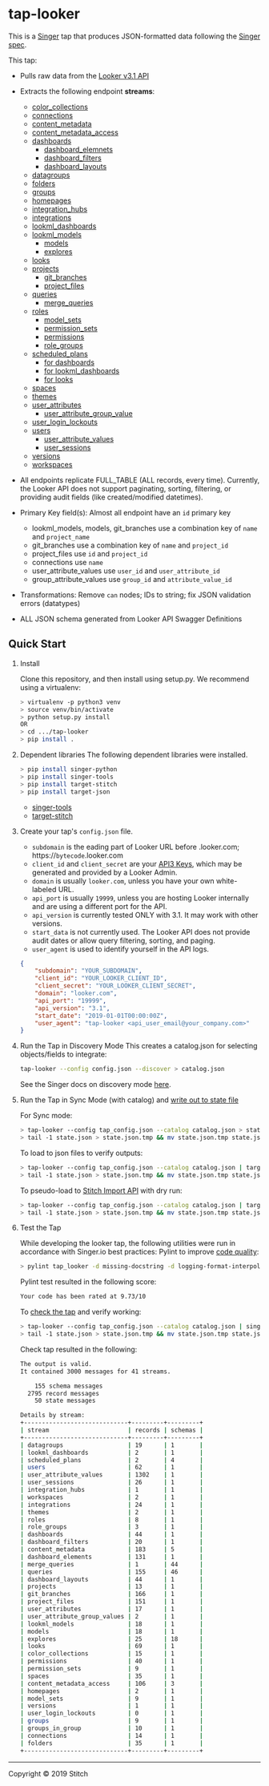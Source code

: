 # tap-looker

This is a [Singer](https://singer.io) tap that produces JSON-formatted data
following the [Singer
spec](https://github.com/singer-io/getting-started/blob/master/SPEC.md).

This tap:

- Pulls raw data from the [Looker v3.1 API](https://docs.looker.com/reference/api-and-integration/api-reference/v3.1)
- Extracts the following endpoint **streams**:
  - [color_collections](https://docs.looker.com/reference/api-and-integration/api-reference/v3.1/color-collection#get_all_color_collections)
  - [connections](https://docs.looker.com/reference/api-and-integration/api-reference/v3.1/connection#get_all_connections)
  - [content_metadata](https://docs.looker.com/reference/api-and-integration/api-reference/v3.1/content#get_all_content_metadatas)
  - [content_metadata_access](https://docs.looker.com/reference/api-and-integration/api-reference/v3.1/content#get_all_content_metadata_accesses)
  - [dashboards](https://docs.looker.com/reference/api-and-integration/api-reference/v3.1/dashboard#get_all_dashboards)
    - [dashboard_elemnets](https://docs.looker.com/reference/api-and-integration/api-reference/v3.1/dashboard#get_all_dashboardelements)
    - [dashboard_filters](https://docs.looker.com/reference/api-and-integration/api-reference/v3.1/dashboard#get_all_dashboard_filters)
    - [dashboard_layouts](https://docs.looker.com/reference/api-and-integration/api-reference/v3.1/dashboard#get_all_dashboardlayouts)
  - [datagroups](https://docs.looker.com/reference/api-and-integration/api-reference/v3.1/datagroup#get_all_datagroups)
  - [folders](https://docs.looker.com/reference/api-and-integration/api-reference/v3.1/folder#get_all_folders)
  - [groups](https://docs.looker.com/reference/api-and-integration/api-reference/v3.1/group#get_all_groups)
  - [homepages](https://docs.looker.com/reference/api-and-integration/api-reference/v3.1/homepage#get_all_homepages)
  - [integration_hubs](https://docs.looker.com/reference/api-and-integration/api-reference/v3.1/integration#get_all_integration_hubs)
  - [integrations](https://docs.looker.com/reference/api-and-integration/api-reference/v3.1/integration#get_all_integrations)
  - [lookml_dashboards](https://docs.looker.com/reference/api-and-integration/api-reference/v3.1/dashboard#get_all_dashboards)
  - [lookml_models](https://docs.looker.com/reference/api-and-integration/api-reference/v3.1/lookml-model#get_all_lookml_models)
    - [models](https://docs.looker.com/reference/api-and-integration/api-reference/v3.1/lookml-model#get_lookml_model)
    - [explores](https://docs.looker.com/reference/api-and-integration/api-reference/v3.1/lookml-model#get_lookml_model_explore)
  - [looks](https://docs.looker.com/reference/api-and-integration/api-reference/v3.1/look#get_all_looks)
  - [projects](https://docs.looker.com/reference/api-and-integration/api-reference/v3.1/project#get_all_projects)
    - [git_branches](https://docs.looker.com/reference/api-and-integration/api-reference/v3.1/project#get_all_git_branches)
    - [project_files](https://docs.looker.com/reference/api-and-integration/api-reference/v3.1/project#get_all_project_files)
  - [queries](https://docs.looker.com/reference/api-and-integration/api-reference/v3.1/query#get_query)
    - [merge_queries](https://docs.looker.com/reference/api-and-integration/api-reference/v3.1/query#get_merge_query)
  - [roles](https://docs.looker.com/reference/api-and-integration/api-reference/v3.1/role#get_all_roles)
    - [model_sets](https://docs.looker.com/reference/api-and-integration/api-reference/v3.1/role#get_all_model_sets)
    - [permission_sets](https://docs.looker.com/reference/api-and-integration/api-reference/v3.1/role#get_all_permission_sets)
    - [permissions](https://docs.looker.com/reference/api-and-integration/api-reference/v3.1/role#get_all_permissions)
    - [role_groups](https://docs.looker.com/reference/api-and-integration/api-reference/v3.1/role#get_role_groups)
  - [scheduled_plans](https://docs.looker.com/reference/api-and-integration/api-reference/v3.1/scheduled-plan#get_all_scheduled_plans)
    - [for dashboards](https://docs.looker.com/reference/api-and-integration/api-reference/v3.1/scheduled-plan#scheduled_plans_for_dashboard)
    - [for lookml_dashboards](https://docs.looker.com/reference/api-and-integration/api-reference/v3.1/scheduled-plan#scheduled_plans_for_lookml_dashboard)
    - [for looks](https://docs.looker.com/reference/api-and-integration/api-reference/v3.1/scheduled-plan#scheduled_plans_for_look)
  - [spaces](https://docs.looker.com/reference/api-and-integration/api-reference/v3.1/space#get_all_spaces)
  - [themes](https://docs.looker.com/reference/api-and-integration/api-reference/v3.1/theme#get_all_themes)
  - [user_attributes](https://docs.looker.com/reference/api-and-integration/api-reference/v3.1/user-attribute#get_all_user_attributes)
    - [user_attribute_group_value](https://docs.looker.com/reference/api-and-integration/api-reference/v3.1/user-attribute#get_user_attribute_group_values)
  - [user_login_lockouts](https://docs.looker.com/reference/api-and-integration/api-reference/v3.1/auth#get_all_user_login_lockouts)
  - [users](https://docs.looker.com/reference/api-and-integration/api-reference/v3.1/user#get_all_users)
    - [user_attribute_values](https://docs.looker.com/reference/api-and-integration/api-reference/v3.1/user#get_user_attribute_values)
    - [user_sessions](https://docs.looker.com/reference/api-and-integration/api-reference/v3.1/user#get_all_web_login_sessions)
  - [versions](https://docs.looker.com/reference/api-and-integration/api-reference/v3.1/config#get_apiversion)
  - [workspaces](https://docs.looker.com/reference/api-and-integration/api-reference/v3.1/workspace)

- All endpoints replicate FULL_TABLE (ALL records, every time). Currently, the Looker API does not support paginating, sorting, filtering, or providing audit fields (like created/modified datetimes). 
- Primary Key field(s): Almost all endpoint have an `id` primary key
  - lookml_models, models, git_branches use a combination key of `name` and `project_name`
  - git_branches use a combination key of `name` and `project_id`
  - project_files use `id` and `project_id`
  - connections use `name`
  - user_attribute_values use `user_id` and `user_attribute_id`
  - group_attribute_values use `group_id` and `attribute_value_id`
- Transformations: Remove `can` nodes; IDs to string; fix JSON validation errors (datatypes)
- ALL JSON schema generated from Looker API Swagger Definitions


## Quick Start

1. Install

    Clone this repository, and then install using setup.py. We recommend using a virtualenv:

    ```bash
    > virtualenv -p python3 venv
    > source venv/bin/activate
    > python setup.py install
    OR
    > cd .../tap-looker
    > pip install .
    ```
2. Dependent libraries
    The following dependent libraries were installed.
    ```bash
    > pip install singer-python
    > pip install singer-tools
    > pip install target-stitch
    > pip install target-json
    
    ```
    - [singer-tools](https://github.com/singer-io/singer-tools)
    - [target-stitch](https://github.com/singer-io/target-stitch)

3. Create your tap's `config.json` file.
    - `subdomain` is the eading part of Looker URL before .looker.com; https://`bytecode`.looker.com
    - `client_id` and `client_secret` are your [API3 Keys](https://docs.looker.com/admin-options/settings/users#api3_keys), which may be generated and provided by a Looker Admin.
    - `domain` is usually `looker.com`, unless you have your own white-labeled URL.
    - `api_port` is usually `19999`, unless you are hosting Looker internally and are using a different port for the API.
    - `api_version` is currently tested ONLY with 3.1. It may work with other versions.
    - `start_data` is not currently used. The Looker API does not provide audit dates or allow query filtering, sorting, and paging.
    - `user_agent` is used to identify yourself in the API logs.

    ```json
    {
        "subdomain": "YOUR_SUBDOMAIN",
        "client_id": "YOUR_LOOKER_CLIENT_ID",
        "client_secret": "YOUR_LOOKER_CLIENT_SECRET",
        "domain": "looker.com",
        "api_port": "19999",
        "api_version": "3.1",
        "start_date": "2019-01-01T00:00:00Z",
        "user_agent": "tap-looker <api_user_email@your_company.com>"
    }
    ```

4. Run the Tap in Discovery Mode
    This creates a catalog.json for selecting objects/fields to integrate:
    ```bash
    tap-looker --config config.json --discover > catalog.json
    ```
   See the Singer docs on discovery mode
   [here](https://github.com/singer-io/getting-started/blob/master/docs/DISCOVERY_MODE.md#discovery-mode).

5. Run the Tap in Sync Mode (with catalog) and [write out to state file](https://github.com/singer-io/getting-started/blob/master/docs/RUNNING_AND_DEVELOPING.md#running-a-singer-tap-with-a-singer-target)

    For Sync mode:
    ```bash
    > tap-looker --config tap_config.json --catalog catalog.json > state.json
    > tail -1 state.json > state.json.tmp && mv state.json.tmp state.json
    ```
    To load to json files to verify outputs:
    ```bash
    > tap-looker --config tap_config.json --catalog catalog.json | target-json > state.json
    > tail -1 state.json > state.json.tmp && mv state.json.tmp state.json
    ```
    To pseudo-load to [Stitch Import API](https://github.com/singer-io/target-stitch) with dry run:
    ```bash
    > tap-looker --config tap_config.json --catalog catalog.json | target-stitch --config target_config.json --dry-run > state.json
    > tail -1 state.json > state.json.tmp && mv state.json.tmp state.json
    ```

6. Test the Tap
    
    While developing the looker tap, the following utilities were run in accordance with Singer.io best practices:
    Pylint to improve [code quality](https://github.com/singer-io/getting-started/blob/master/docs/BEST_PRACTICES.md#code-quality):
    ```bash
    > pylint tap_looker -d missing-docstring -d logging-format-interpolation -d too-many-locals -d too-many-arguments
    ```
    Pylint test resulted in the following score:
    ```bash
    Your code has been rated at 9.73/10
    ```

    To [check the tap](https://github.com/singer-io/singer-tools#singer-check-tap) and verify working:
    ```bash
    > tap-looker --config tap_config.json --catalog catalog.json | singer-check-tap > state.json
    > tail -1 state.json > state.json.tmp && mv state.json.tmp state.json
    ```
    Check tap resulted in the following:
    ```bash
    The output is valid.
    It contained 3000 messages for 41 streams.

        155 schema messages
      2795 record messages
        50 state messages

    Details by stream:
    +-----------------------------+---------+---------+
    | stream                      | records | schemas |
    +-----------------------------+---------+---------+
    | datagroups                  | 19      | 1       |
    | lookml_dashboards           | 2       | 1       |
    | scheduled_plans             | 2       | 4       |
    | users                       | 62      | 1       |
    | user_attribute_values       | 1302    | 1       |
    | user_sessions               | 26      | 1       |
    | integration_hubs            | 1       | 1       |
    | workspaces                  | 2       | 1       |
    | integrations                | 24      | 1       |
    | themes                      | 2       | 1       |
    | roles                       | 8       | 1       |
    | role_groups                 | 3       | 1       |
    | dashboards                  | 44      | 1       |
    | dashboard_filters           | 20      | 1       |
    | content_metadata            | 183     | 5       |
    | dashboard_elements          | 131     | 1       |
    | merge_queries               | 1       | 44      |
    | queries                     | 155     | 46      |
    | dashboard_layouts           | 44      | 1       |
    | projects                    | 13      | 1       |
    | git_branches                | 166     | 1       |
    | project_files               | 151     | 1       |
    | user_attributes             | 17      | 1       |
    | user_attribute_group_values | 2       | 1       |
    | lookml_models               | 18      | 1       |
    | models                      | 18      | 1       |
    | explores                    | 25      | 18      |
    | looks                       | 69      | 1       |
    | color_collections           | 15      | 1       |
    | permissions                 | 40      | 1       |
    | permission_sets             | 9       | 1       |
    | spaces                      | 35      | 1       |
    | content_metadata_access     | 106     | 3       |
    | homepages                   | 2       | 1       |
    | model_sets                  | 9       | 1       |
    | versions                    | 1       | 1       |
    | user_login_lockouts         | 0       | 1       |
    | groups                      | 9       | 1       |
    | groups_in_group             | 10      | 1       |
    | connections                 | 14      | 1       |
    | folders                     | 35      | 1       |
    +-----------------------------+---------+---------+

    ```
---

Copyright &copy; 2019 Stitch
